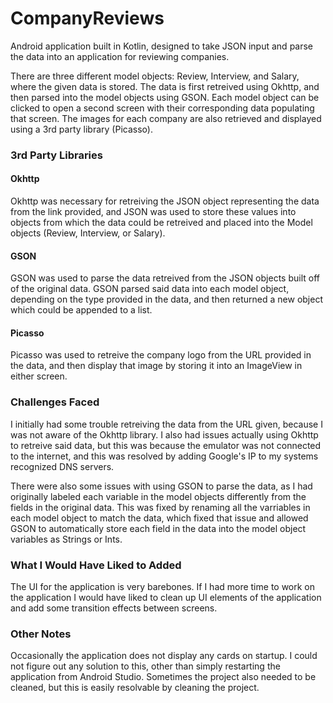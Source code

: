 # CompanyReviews
Android application built in Kotlin, designed to take JSON input and parse the data into an application for reviewing companies.

There are three different model objects: Review, Interview, and Salary, where the given data is stored. The data is first retreived using Okhttp, and then parsed into the model objects using GSON. Each model object can be clicked to open a second screen with their corresponding data populating that screen. The images for each company are also retrieved and displayed using a 3rd party library (Picasso).

### 3rd Party Libraries

#### Okhttp
Okhttp was necessary for retreiving the JSON object representing the data from the link provided, and JSON was used to store these values into objects from which the data could be retreived and placed into the Model objects (Review, Interview, or Salary).

#### GSON
GSON was used to parse the data retreived from the JSON objects built off of the original data. GSON parsed said data into each model object, depending on the type provided in the data, and then returned a new object which could be appended to a list. 

#### Picasso
Picasso was used to retreive the company logo from the URL provided in the data, and then display that image by storing it into an ImageView in either screen. 


### Challenges Faced

I initially had some trouble retreiving the data from the URL given, because I was not aware of the Okhttp library. I also had issues actually using Okhttp to retreive said data, but this was because the emulator was not connected to the internet, and this was resolved by adding Google's IP to my systems recognized DNS servers. 

There were also some issues with using GSON to parse the data, as I had originally labeled each variable in the model objects differently from the fields in the original data. This was fixed by renaming all the varriables in each model object to match the data, which fixed that issue and allowed GSON to automatically store each field in the data into the model object variables as Strings or Ints. 


### What I Would Have Liked to Added

The UI for the application is very barebones. If I had more time to work on the application I would have liked to clean up UI elements of the application and add some transition effects between screens. 


### Other Notes

Occasionally the application does not display any cards on startup. I could not figure out any solution to this, other than simply restarting the application from Android Studio. Sometimes the project also needed to be cleaned, but this is easily resolvable by cleaning the project.
